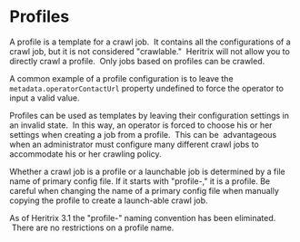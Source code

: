 # Profiles

A profile is a template for a crawl job.  It contains all the
configurations of a crawl job, but it is not considered "crawlable." 
Heritrix will not allow you to directly crawl a profile.  Only jobs
based on profiles can be crawled.

A common example of a profile configuration is to leave the
`metadata.operatorContactUrl` property undefined to force the operator
to input a valid value.

Profiles can be used as templates by leaving their configuration
settings in an invalid state.  In this way, an operator is forced to
choose his or her settings when creating a job from a profile.  This can
be  advantageous when an administrator must configure many different
crawl jobs to accommodate his or her crawling policy.

Whether a crawl job is a profile or a launchable job is determined by a
file name of primary config file. If it starts with "profile-," it is a
profile. Be careful when changing the name of a primary config file when
manually copying the profile to create a launch-able crawl job.

As of Heritrix 3.1 the "profile-" naming convention has been eliminated.
 There are no restrictions on a profile name.

